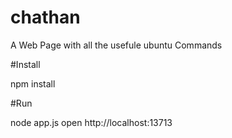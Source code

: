 # chathan
A Web Page with all the usefule ubuntu Commands 

#Install

npm install

#Run

node app.js
open http://localhost:13713


